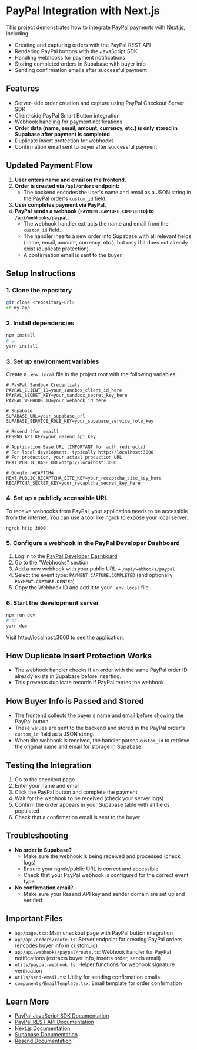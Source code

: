 # PayPal Integration with Next.js

This project demonstrates how to integrate PayPal payments with Next.js, including:

- Creating and capturing orders with the PayPal REST API
- Rendering PayPal buttons with the JavaScript SDK
- Handling webhooks for payment notifications
- Storing completed orders in Supabase with buyer info
- Sending confirmation emails after successful payment

## Features

- Server-side order creation and capture using PayPal Checkout Server SDK
- Client-side PayPal Smart Button integration
- Webhook handling for payment notifications
- **Order data (name, email, amount, currency, etc.) is only stored in Supabase after payment is completed**
- Duplicate insert protection for webhooks
- Confirmation email sent to buyer after successful payment

## Updated Payment Flow

1. **User enters name and email on the frontend.**
2. **Order is created via `/api/orders` endpoint:**
   - The backend encodes the user's name and email as a JSON string in the PayPal order's `custom_id` field.
3. **User completes payment via PayPal.**
4. **PayPal sends a webhook (`PAYMENT.CAPTURE.COMPLETED`) to `/api/webhooks/paypal`:**
   - The webhook handler extracts the name and email from the `custom_id` field.
   - The handler inserts a new order into Supabase with all relevant fields (name, email, amount, currency, etc.), but only if it does not already exist (duplicate protection).
   - A confirmation email is sent to the buyer.

## Setup Instructions

### 1. Clone the repository

```bash
git clone <repository-url>
cd my-app
```

### 2. Install dependencies

```bash
npm install
# or
yarn install
```

### 3. Set up environment variables

Create a `.env.local` file in the project root with the following variables:

```
# PayPal Sandbox Credentials
PAYPAL_CLIENT_ID=your_sandbox_client_id_here
PAYPAL_SECRET_KEY=your_sandbox_secret_key_here
PAYPAL_WEBHOOK_ID=your_webhook_id_here

# Supabase
SUPABASE_URL=your_supabase_url
SUPABASE_SERVICE_ROLE_KEY=your_supabase_service_role_key

# Resend (for email)
RESEND_API_KEY=your_resend_api_key

# Application Base URL (IMPORTANT for auth redirects)
# For local development, typically http://localhost:3000
# For production, your actual production URL
NEXT_PUBLIC_BASE_URL=http://localhost:3000

# Google reCAPTCHA
NEXT_PUBLIC_RECAPTCHA_SITE_KEY=your_recaptcha_site_key_here
RECAPTCHA_SECRET_KEY=your_recaptcha_secret_key_here
```

### 4. Set up a publicly accessible URL

To receive webhooks from PayPal, your application needs to be accessible from the internet. You can use a tool like [ngrok](https://ngrok.com/) to expose your local server:

```bash
ngrok http 3000
```

### 5. Configure a webhook in the PayPal Developer Dashboard

1. Log in to the [PayPal Developer Dashboard](https://developer.paypal.com/dashboard/)
2. Go to the "Webhooks" section
3. Add a new webhook with your public URL + `/api/webhooks/paypal`
4. Select the event type: `PAYMENT.CAPTURE.COMPLETED` (and optionally `PAYMENT.CAPTURE.DENIED`)
5. Copy the Webhook ID and add it to your `.env.local` file

### 6. Start the development server

```bash
npm run dev
# or
yarn dev
```

Visit http://localhost:3000 to see the application.

## How Duplicate Insert Protection Works

- The webhook handler checks if an order with the same PayPal order ID already exists in Supabase before inserting.
- This prevents duplicate records if PayPal retries the webhook.

## How Buyer Info is Passed and Stored

- The frontend collects the buyer's name and email before showing the PayPal button.
- These values are sent to the backend and stored in the PayPal order's `custom_id` field as a JSON string.
- When the webhook is received, the handler parses `custom_id` to retrieve the original name and email for storage in Supabase.

## Testing the Integration

1. Go to the checkout page
2. Enter your name and email
3. Click the PayPal button and complete the payment
4. Wait for the webhook to be received (check your server logs)
5. Confirm the order appears in your Supabase table with all fields populated
6. Check that a confirmation email is sent to the buyer

## Troubleshooting

- **No order in Supabase?**
  - Make sure the webhook is being received and processed (check logs)
  - Ensure your ngrok/public URL is correct and accessible
  - Check that your PayPal webhook is configured for the correct event type
- **No confirmation email?**
  - Make sure your Resend API key and sender domain are set up and verified

## Important Files

- `app/page.tsx`: Main checkout page with PayPal button integration
- `app/api/orders/route.ts`: Server endpoint for creating PayPal orders (encodes buyer info in custom_id)
- `app/api/webhooks/paypal/route.ts`: Webhook handler for PayPal notifications (extracts buyer info, inserts order, sends email)
- `utils/paypal-webhook.ts`: Helper functions for webhook signature verification
- `utils/send-email.ts`: Utility for sending confirmation emails
- `components/EmailTemplate.tsx`: Email template for order confirmation

## Learn More

- [PayPal JavaScript SDK Documentation](https://developer.paypal.com/sdk/js/reference/)
- [PayPal REST API Documentation](https://developer.paypal.com/api/rest/)
- [Next.js Documentation](https://nextjs.org/docs)
- [Supabase Documentation](https://supabase.com/docs)
- [Resend Documentation](https://resend.com/docs)
